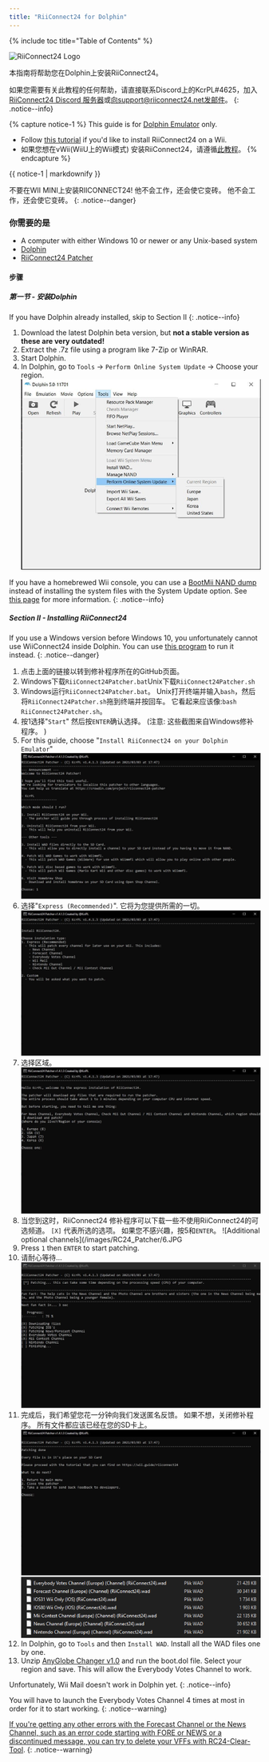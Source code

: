 ```yaml
---
title: "RiiConnect24 for Dolphin"
---
```


{% include toc title="Table of Contents" %}

![RiiConnect24 Logo](/images/WiiRC24Logo.jpg)

本指南将帮助您在Dolphin上安装RiiConnect24。

如果您需要有关此教程的任何帮助，请直接联系Discord上的KcrPL#4625，加入[RiiConnect24 Discord 服务器](https://discord.gg/rc24)或[向support@riiconnect24.net发邮件](mailto:support@riiconnect24.net)。
{: .notice--info}

{% capture notice-1 %}
This guide is for [Dolphin Emulator](https://dolphin-emu.org) only.

- Follow [this tutorial](riiconnect24-wii) if you'd like to install RiiConnect24 on a Wii.
- 如果您想在vWii(WiiU上的Wii模式) 安装RiiConnect24，请遵循[此教程](riiconnect24-vwii)。
{% endcapture %}

<div class="notice--warning">{{ notice-1 | markdownify }}</div>

不要在WII MINI上安装RIICONNECT24! 他不会工作，还会使它变砖。 他不会工作，还会使它变砖。
{: .notice--danger}

### 你需要的是

* A computer with either Windows 10 or newer or any Unix-based system
* [Dolphin](https://dolphin-emu.org/download/)
* [RiiConnect24 Patcher](https://github.com/RiiConnect24/RiiConnect24-Patcher/releases)

#### 步骤

##### 第一节 - 安装Dolphin

If you have Dolphin already installed, skip to Section II
{: .notice--info}

1. Download the latest Dolphin beta version, but **not a stable version as these are very outdated!**
2. Extract the .7z file using a program like 7-Zip or WinRAR.
3. Start Dolphin.
4. In Dolphin, go to `Tools` -> `Perform Online System Update` -> Choose your region. ![执行在线系统更新](/images/Dolphin_RC24/1.jpg)

If you have a homebrewed Wii console, you can use a [BootMii NAND dump](bootmii) instead of installing the system files with the System Update option. See [this page](https://wiki.dolphin-emu.org/index.php?title=NAND_Usage_Guide) for more information.
{: .notice--info}

##### Section II - Installing RiiConnect24

If you use a Windows version before Windows 10, you unfortunately cannot use WiiConnect24 inside Dolphin. You can use [this program](https://github.com/RiiConnect24/.VFF-File-Downloader-for-Dolphin) to run it instead.
{: .notice--danger}

1. 点击上面的链接以转到修补程序所在的GitHub页面。
2. Windows下载`RiiConnect24Patcher.bat`Unix下载`RiiConnect24Patcher.sh`
3. Windows运行`RiiConnect24Patcher.bat`。 Unix打开终端并输入`bash`，然后将`RiiConnect24Patcher.sh`拖到终端并按回车。 它看起来应该像:`bash RiiConnect24Patcher.sh`。
4. 按1选择"`Start`" 然后按`ENTER`确认选择。 (注意: 这些截图来自Windows修补程序。 )
5. For this guide, choose "`Install RiiConnect24 on your Dolphin Emulator`" ![安装 RiiConnect24](/images/RC24_Patcher/3.JPG)
6. 选择"`Express (Recommended)`". 它将为您提供所需的一切。 ![快速设置](/images/RC24_Patcher/4.JPG)
7. 选择区域。 ![选择您的区域](/images/RC24_Patcher/5.JPG)
8. 当您到这时，RiiConnect24 修补程序可以下载一些不使用RiiConnect24的可选频道。 `[X]` 代表所选的选项。 如果您不感兴趣，按5和`ENTER`。 !\[Additional optional channels\](/images/RC24_Patcher/6.JPG
9. Press `1` then `ENTER` to start patching.
10. 请耐心等待... ![正在打补丁!](/images/RC24_Patcher/9.JPG)
11. 完成后，我们希望您花一分钟向我们发送匿名反馈。  如果不想，关闭修补程序。 所有文件都应该已经在您的SD卡上。 ![已完成!](/images/RC24_Patcher/10.JPG) ![已复制文件](/images/RC24_Patcher/11.PNG)
12. In Dolphin, go to `Tools` and then `Install WAD`. Install all the WAD files one by one.
13. Unzip [AnyGlobe Changer v1.0](https://github.com/fishguy6564/AnyGlobe-Changer/releases/download/1.0/AnyGlobe.Changer.zip) and run the boot.dol file. Select your region and save. This will allow the Everybody Votes Channel to work.

Unfortunately, Wii Mail doesn't work in Dolphin yet.
{: .notice--info}

You will have to launch the Everybody Votes Channel 4 times at most in order for it to start working.
{: .notice--warning}

[If you're getting any other errors with the Forecast Channel or the News Channel, such as an error code starting with FORE or NEWS or a discontinued message, you can try to delete your VFFs with RC24-Clear-Tool](deleting-vffs).
{: .notice--warning}